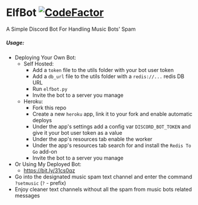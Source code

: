 # ElfBot [![CodeFactor](https://www.codefactor.io/repository/github/elfein7night/elfbot/badge)](https://www.codefactor.io/repository/github/elfein7night/elfbot)
A Simple Discord Bot For Handling Music Bots' Spam

##### Usage:
  - Deploying Your Own Bot:
    - Self Hosted:
      - Add a ```token``` file to the utils folder with your bot user token
      - Add a ```db_url``` file to the utils folder with a ```redis://...``` redis DB URL
      - Run ```elfbot.py```
      - Invite the bot to a server you manage
    - Heroku:
      - Fork this repo
      - Create a new ```heroku``` app, link it to your fork and enable automatic deploys
      - Under the app's settings add a config var ```DISCORD_BOT_TOKEN``` and give it your bot user token as a value
      - Under the app's resources tab enable the worker
      - Under the app's resources tab search for and install the ```Redis To Go``` add-on
      - Invite the bot to a server you manage
  - Or Using My Deployed Bot:
    - https://bit.ly/31cs0qz
  - Go into the designated music spam text channel and enter the command ```?setmusic``` (```?``` - prefix)
  - Enjoy cleaner text channels without all the spam from music bots related messages
